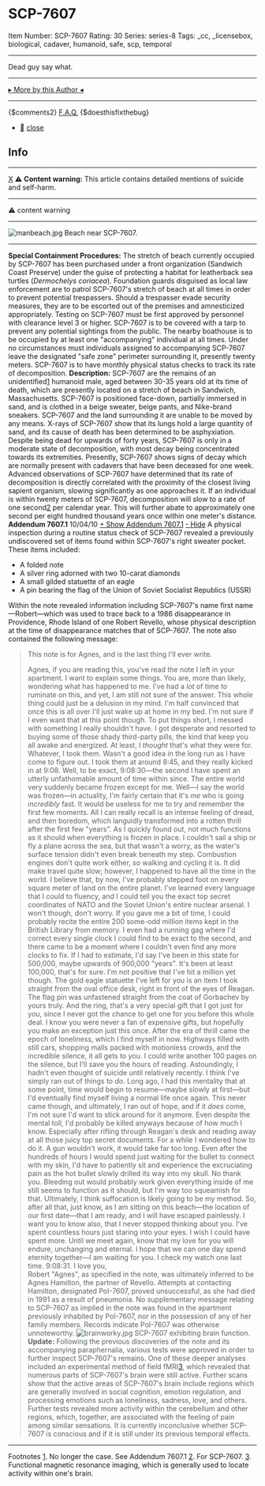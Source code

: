 # SCP-7607
Item Number: SCP-7607
Rating: 30
Series: series-8
Tags: _cc, _licensebox, biological, cadaver, humanoid, safe, scp, temporal

---

Dead guy say what.
* * *
[▸ More by this Author ◂](https://scp-wiki.wikidot.com/kef-s-personnel-file)
* * *
{$comments2}
[F.A.Q.](https://scp-wiki.wikidot.com/component:info-ayers)
{$doesthisfixthebug}
  * [](javascript:;)
[close](javascript:;)
## Info
* * *
[X](javascript:;)
⚠️ **Content warning:** This article contains detailed mentions of suicide and self-harm.
* * *

⚠️ content warning 
* * *
![manbeach.jpg](https://scp-wiki.wikidot.com/local--files/scp-7607/manbeach.jpg)
Beach near SCP-7607.
* * *
**Special Containment Procedures:** The stretch of beach currently occupied by SCP-7607 has been purchased under a front organization (Sandwich Coast Preserve) under the guise of protecting a habitat for leatherback sea turtles (_Dermochelys coriacea_).
Foundation guards disguised as local law enforcement are to patrol SCP-7607's stretch of beach at all times in order to prevent potential trespassers. Should a trespasser evade security measures, they are to be escorted out of the premises and amnesticized appropriately. Testing on SCP-7607 must be first approved by personnel with clearance level 3 or higher. SCP-7607 is to be covered with a tarp to prevent any potential sightings from the public.
The nearby boathouse is to be occupied by at least one "accompanying" individual at all times. Under no circumstances must individuals assigned to accompanying SCP-7607 leave the designated "safe zone" perimeter surrounding it, presently twenty meters. SCP-7607 is to have monthly physical status checks to track its rate of decomposition.
**Description:** SCP-7607 are the remains of an unidentified[1](javascript:;) humanoid male, aged between 30-35 years old at its time of death, which are presently located on a stretch of beach in Sandwich, Massachusetts. SCP-7607 is positioned face-down, partially immersed in sand, and is clothed in a beige sweater, beige pants, and Nike-brand sneakers. SCP-7607 and the land surrounding it are unable to be moved by any means. X-rays of SCP-7607 show that its lungs hold a large quantity of sand, and its cause of death has been determined to be asphyxiation.
Despite being dead for upwards of forty years, SCP-7607 is only in a moderate state of decomposition, with most decay being concentrated towards its extremities. Presently, SCP-7607 shows signs of decay which are normally present with cadavers that have been deceased for one week. Advanced observations of SCP-7607 have determined that its rate of decomposition is directly correlated with the proximity of the closest living sapient organism, slowing significantly as one approaches it. If an individual is within twenty meters of SCP-7607, decomposition will slow to a rate of one second[2](javascript:;) per calendar year. This will further abate to approximately one second per eight hundred thousand years once within one meter's distance.
**Addendum 7607.1** 10/04/10
[\+ Show Addendum 7607.1](javascript:;)
[\- Hide](javascript:;)
A physical inspection during a routine status check of SCP-7607 revealed a previously undiscovered set of items found within SCP-7607's right sweater pocket. These items included:
  * A folded note
  * A silver ring adorned with two 10-carat diamonds
  * A small gilded statuette of an eagle
  * A pin bearing the flag of the Union of Soviet Socialist Republics (USSR)

Within the note revealed information including SCP-7607's name first name—Robert—which was used to trace back to a 1986 disappearance in Providence, Rhode Island of one Robert Revello, whose physical description at the time of disappearance matches that of SCP-7607. The note also contained the following message:
> This note is for Agnes, and is the last thing I'll ever write.  
>    
>  Agnes, if you are reading this, you've read the note I left in your apartment. I want to explain some things. You are, more than likely, wondering what has happened to me. I've had a _lot_ of time to ruminate on this, and yet, I am still not sure of the answer. This whole thing could just be a delusion in my mind. I'm half convinced that once this is all over I'll just wake up at home in my bed. I'm not sure if I even want that at this point though.
> To put things short, I messed with something I really shouldn't have. I got desperate and resorted to buying some of those shady third-party pills, the kind that keep you all awake and energized. At least, I _thought_ that's what they were for. Whatever, I took them. Wasn't a good idea in the long run as I have come to figure out. I took them at around 8:45, and they really kicked in at 9:08. Well, to be exact, 9:08:30—the second I have spent an utterly unfathomable amount of time within since. The entire world very suddenly became frozen except for me. Well—I say the world was frozen—in actuality, I'm fairly certain that it's _me_ who is going _incredibly_ fast.
> It would be useless for me to try and remember the first few moments. All I can really recall is an intense feeling of dread, and then boredom, which languidly transformed into a rotten thrill after the first few "years". As I quickly found out, not much functions as it should when everything is frozen in place. I couldn't sail a ship or fly a plane across the sea, but that wasn't a worry, as the water's surface tension didn't even break beneath my step. Combustion engines don't quite work either, so walking and cycling it is. It did make travel quite slow; however, I happened to have all the time in the world.
> I believe that, by now, I've probably stepped foot on every square meter of land on the entire planet. I've learned every language that I could to fluency, and I could tell you the exact top secret coordinates of NATO and the Soviet Union's entire nuclear arsenal. I won't though, don't worry. If you gave me a bit of time, I could probably recite the entire 200 some-odd million items kept in the British Library from memory. I even had a running gag where I'd correct every single clock I could find to be exact to the second, and there came to be a moment where I couldn't even find any more clocks to fix.
> If I had to estimate, I'd say I've been in this state for 500,000, maybe upwards of 900,000 "years". It's been at least 100,000, that's for sure. I'm not positive that I've hit a million yet though.
> The gold eagle statuette I've left for you is an item I took straight from the oval office desk, right in front of the eyes of Reagan. The flag pin was unfastened straight from the coat of Gorbachev by yours truly. And the ring, that's a very special gift that I got just for you, since I never got the chance to get one for you before this whole deal. I know you were never a fan of expensive gifts, but hopefully you make an exception just this once.
> After the era of thrill came the epoch of loneliness, which I find myself in now. Highways filled with still cars, shopping malls packed with motionless crowds, and the incredible silence, it all gets to you. I could write another 100 pages on the silence, but I'll save you the hours of reading. Astoundingly, I hadn't even thought of suicide until relatively recently. I think I've simply ran out of things to _do_. Long ago, I had this mentality that at some point, time would begin to resume—maybe slowly at first—but I'd eventually find myself living a normal life once again. This never came though, and ultimately, I ran out of hope, and if it _does_ come, I'm not sure I'd want to stick around for it anymore. Even despite the mental toll, I'd probably be killed anyways because of how much I know. Especially after rifling through Reagan's desk and reading away at all those juicy top secret documents.
> For a while I wondered how to do it. A gun wouldn't work, it would take far too long. Even after the hundreds of hours I would spend just waiting for the bullet to connect with my skin, I'd have to patiently sit and experience the excruciating pain as the hot bullet slowly drilled its way into my skull. No thank you. Bleeding out would probably work given everything inside of me still seems to function as it should, but I'm way too squeamish for that. Ultimately, I think suffocation is likely going to be my method.
> So, after all that, just know, as I am sitting on this beach—the location of our first date—that I am ready, and I will have escaped painlessly. I want you to know also, that I never stopped thinking about you. I've spent countless hours just staring into your eyes. I wish I could have spent more.
> Until we meet again, know that my love for you will endure, unchanging and eternal. I hope that we can one day spend eternity together—I am waiting for you.
> I check my watch one last time.
> 9:08:31.
> I love you,  
>  Robert
"Agnes", as specified in the note, was ultimately inferred to be Agnes Hamilton, the partner of Revello. Attempts at contacting Hamilton, designated PoI-7607, proved unsuccessful, as she had died in 1991 as a result of pneumonia.
No supplementary message relating to SCP-7607 as implied in the note was found in the apartment previously inhabited by PoI-7607, nor in the possession of any of her family members. Records indicate PoI-7607 was otherwise unnoteworthy.
![brainworky.jpg](https://scp-wiki.wdfiles.com/local--files/scp-7607/brainworky.jpg)
SCP-7607 exhibiting brain function.
**Update:** Following the previous discoveries of the note and its accompanying paraphernalia, various tests were approved in order to further inspect SCP-7607's remains. One of these deeper analyses included an experimental method of field fMRI[3](javascript:;), which revealed that numerous parts of SCP-7607's brain were still active.
Further scans show that the active areas of SCP-7607's brain include regions which are generally involved in social cognition, emotion regulation, and processing emotions such as loneliness, sadness, love, and others. Further tests revealed more activity within the cerebellum and other regions, which, together, are associated with the feeling of pain among similar sensations.
It is currently inconclusive whether SCP-7607 is conscious and if it is still under its previous temporal effects.
  

* * *
Footnotes
[1](javascript:;). No longer the case. See Addendum 7607.1
[2](javascript:;). For SCP-7607.
[3](javascript:;). Functional magnetic resonance imaging, which is generally used to locate activity within one's brain.